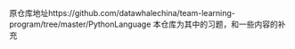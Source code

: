原仓库地址https://github.com/datawhalechina/team-learning-program/tree/master/PythonLanguage
本仓库为其中的习题，和一些内容的补充